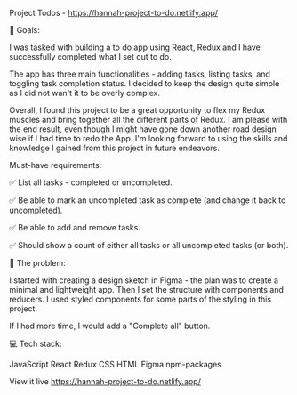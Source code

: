 Project Todos - https://hannah-project-to-do.netlify.app/

🏁 Goals:

I was tasked with building a to do app using React, Redux and I have successfully completed what I set out to do.

The app has three main functionalities - adding tasks, listing tasks, and toggling task completion status. I decided to keep the design quite simple as I did not wan't it to be overly complex. 

Overall, I found this project to be a great opportunity to flex my Redux muscles and bring together all the different parts of Redux. I am please with the end result, even though I might have gone down another road design wise if I had time to redo the App. I'm looking forward to using the skills and knowledge I gained from this project in future endeavors.

Must-have requirements:

✅ List all tasks - completed or uncompleted.

✅ Be able to mark an uncompleted task as complete (and change it back to uncompleted).

✅ Be able to add and remove tasks.

✅ Should show a count of either all tasks or all uncompleted tasks (or both).

🚧 The problem:

I started with creating a design sketch in Figma - the plan was to create a minimal and lightweight app.
Then I set the structure with components and reducers.
I used styled components for some parts of the styling in this project. 

If I had more time, I would add a "Complete all" button.

💻 Tech stack:

JavaScript
React
Redux
CSS
HTML
Figma
npm-packages

View it live
https://hannah-project-to-do.netlify.app/

